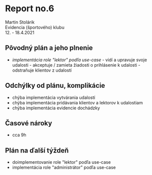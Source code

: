 # Report no.6
Martin Stolárik\
Evidencia (športového) klubu\
12. - 18.4.2021	

## Pôvodný plán a jeho plnenie
- _implementácia role "lektor" podľa use-case_
		- vidí a upravuje svoje udalosti
		- akceptuje / zamieta žiadosti o prihlásenie k udalosti
		- odstraňuje klientov z udalostí

## Odchýlky od plánu, komplikácie
- chýba implementácia vytvárania udalostí
- chýba implementácia pridávania klientov a lektorov k udalostiam
- chýba implementácia evidencie dochádzky

## Časové nároky
- cca 9h

## Plán na ďalší týždeň
- doimplementovanie role "lektor" podľa use-case
- implementácia role "administrátor" podľa use-case
